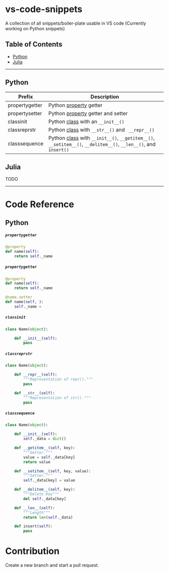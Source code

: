# vs-code-snippets
A collection of all snippets/boiler-plate usable in VS code (Currently working on Python snippets)

## Table of Contents
- [Python](#python)
- [Julia](#julia)

---

## Python

| Prefix              |           Description                      |
| ------------------- | -------------------------------------------|
| propertygetter      | Python [property](#propertygetter) getter |
| propertysetter      | Python [property](#propertygetter) getter and setter |
| classinit           | Python [class](#classinit) with an `__init__()`  |
| classreprstr        | Python [class](#classreprstr) with `__str__()` and ` __repr__()` |
| classsequence       | Python [class](#classsequence) with `__init__()`, `__getitem__()`, `__setitem__()`, `__delitem__()`, `__len__()`, and `insert()` |

## Julia
TODO

---

# Code Reference

## Python

##### `propertygetter`

```python
@property
def name(self):
    return self._name
```

##### `propertygetter`
```python
@property
def name(self):
    return self._name

@name.setter
def name(self, ):
    self._name = 
```

##### `classinit`
```python
class Name(object):

    def __init__(self):
        pass

```

##### `classreprstr`
```python
class Name(object):

    def __repr__(self):
        """Representation of repr()."""
        pass

    def __str__(self):
        """Representation of str()."""
        pass
```

##### `classsequence`
```python
class Name(object):

    def __init__(self):
        self._data = dict()

    def __getitem__(self, key):
        """Getter."""
        value = self._data[key]
        return value

    def __setitem__(self, key, value):
        """Setter."""
        self._data[key] = value

    def __delitem__(self, key):
        """Delete Key"""
        del self._data[key]

    def __len__(self):
        """Length"""
        return len(self._data)

    def insert(self):
        pass

```

# Contribution
Create a new branch and start a pull request.
